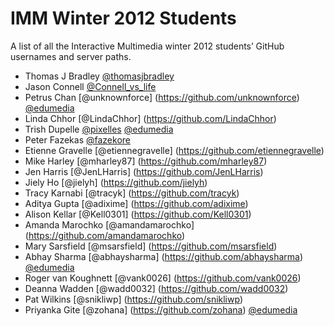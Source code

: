 # IMM Winter 2012 Students

A list of all the Interactive Multimedia winter 2012 students’ GitHub usernames and server paths.

- Thomas J Bradley [@thomasjbradley](https://github.com/thomasjbradley)
- Jason Connell [@Connell_vs_life](https://github.com/conn0146)
- Petrus Chan [@unknownforce] (https://github.com/unknownforce) [@edumedia](http://imm.edumedia.ca/chan0260/)
- Linda Chhor [@LindaChhor] (https://github.com/LindaChhor)
- Trish Dupelle [@pixelles](https://github.com/pixelles) [@edumedia](http://imm.edumedia.ca/dupe0012/)
- Peter Fazekas [@fazekore](https://github.com/fazekore)
- Etienne Gravelle [@etiennegravelle] (https://github.com/etiennegravelle) 
- Mike Harley [@mharley87] (https://github.com/mharley87)
- Jen Harris [@JenLHarris] (https://github.com/JenLHarris)
- Jiely Ho [@jielyh] (https://github.com/jielyh) 
- Tracy Karnabi [@tracyk] (https://github.com/tracyk)
- Aditya Gupta [@adixime] (https://github.com/adixime)
- Alison Kellar [@Kell0301] (https://github.com/Kell0301)
- Amanda Marochko [@amandamarochko] (https://github.com/amandamarochko)
- Mary Sarsfield [@msarsfield] (https://github.com/msarsfield)
- Abhay Sharma [@abhaysharma] (https://github.com/abhaysharma) [@edumedia](http://imm.edumedia.ca/shar0261/)
- Roger van Koughnett [@vank0026] (https://github.com/vank0026)
- Deanna Wadden [@wadd0032] (https://github.com/wadd0032)
- Pat Wilkins [@snikliwp] (https://github.com/snikliwp)
- Priyanka Gite [@zohana] (https://github.com/zohana) [@edumedia](http://imm.edumedia.ca/gite0002/)
